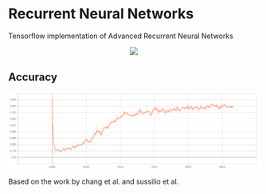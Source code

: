 # Recurrent Neural Networks

Tensorflow implementation of Advanced Recurrent Neural Networks

<p align="center">
    <img src="graph-run.png">
</p>

## Accuracy

<p align="center">
    <img src="accuracy.png">
</p>

Based on the work by chang et al. and sussilio et al.
